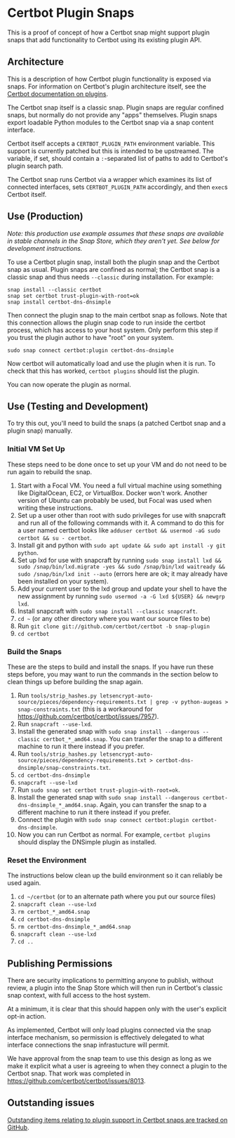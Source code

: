 # Certbot Plugin Snaps

This is a proof of concept of how a Certbot snap might support plugin snaps
that add functionality to Certbot using its existing plugin API.

## Architecture

This is a description of how Certbot plugin functionality is exposed via snaps.
For information on Certbot's plugin architecture itself, see the [Certbot
documentation on
plugins](https://certbot.eff.org/docs/contributing.html#plugin-architecture).

The Certbot snap itself is a classic snap. Plugin snaps are regular confined
snaps, but normally do not provide any "apps" themselves. Plugin snaps export
loadable Python modules to the Certbot snap via a snap content interface.

Certbot itself accepts a `CERTBOT_PLUGIN_PATH` environment variable. This
support is currently patched but this is intended to be upstreamed. The
variable, if set, should contain a `:`-separated list of paths to add to
Certbot's plugin search path.

The Certbot snap runs Certbot via a wrapper which examines its list of
connected interfaces, sets `CERTBOT_PLUGIN_PATH` accordingly, and then `exec`s
Certbot itself.

## Use (Production)

_Note: this production use example assumes that these snaps are available in
stable channels in the Snap Store, which they aren't yet. See below for
development instructions._

To use a Certbot plugin snap, install both the plugin snap and the Certbot snap
as usual. Plugin snaps are confined as normal; the Certbot snap is a classic
snap and thus needs `--classic` during installation. For example:

    snap install --classic certbot
    snap set certbot trust-plugin-with-root=ok
    snap install certbot-dns-dnsimple

Then connect the plugin snap to the main certbot snap as follows. Note that
this connection allows the plugin snap code to run inside the certbot process,
which has access to your host system. Only perform this step if you trust the
plugin author to have "root" on your system.

    sudo snap connect certbot:plugin certbot-dns-dnsimple

Now certbot will automatically load and use the plugin when it is run. To check
that this has worked, `certbot plugins` should list the plugin.

You can now operate the plugin as normal.

## Use (Testing and Development)

To try this out, you'll need to build the snaps (a patched Certbot snap and a
plugin snap) manually.

### Initial VM Set Up

These steps need to be done once to set up your VM and do not need to be run again to rebuild the snap.

 1. Start with a Focal VM. You need a full virtual machine using something like DigitalOcean, EC2, or VirtualBox. Docker won't work. Another version of Ubuntu can probably be used, but Focal was used when writing these instructions.
 2. Set up a user other than root with sudo privileges for use with snapcraft and run all of the following commands with it. A command to do this for a user named certbot looks like `adduser certbot && usermod -aG sudo certbot && su - certbot`.
 3. Install git and python with `sudo apt update && sudo apt install -y git python`.
 4. Set up lxd for use with snapcraft by running `sudo snap install lxd && sudo /snap/bin/lxd.migrate -yes && sudo /snap/bin/lxd waitready && sudo /snap/bin/lxd init --auto` (errors here are ok; it may already
 have been installed on your system).
 5. Add your current user to the lxd group and update your shell to have the new assignment by running `sudo usermod -a -G lxd ${USER} && newgrp lxd`.
 6. Install snapcraft with `sudo snap install --classic snapcraft`.
 7. `cd ~` (or any other directory where you want our source files to be)
 8. Run `git clone git://github.com/certbot/certbot -b snap-plugin`
 9. `cd certbot`

### Build the Snaps

These are the steps to build and install the snaps. If you have run these steps before, you may want to run the commands in the section below to clean things up before building the snap again.

 1. Run `tools/strip_hashes.py letsencrypt-auto-source/pieces/dependency-requirements.txt | grep -v python-augeas > snap-constraints.txt` (this is a workaround for https://github.com/certbot/certbot/issues/7957).
 2. Run `snapcraft --use-lxd`.
 3. Install the generated snap with `sudo snap install --dangerous --classic certbot_*_amd64.snap`. You can transfer the snap to a different machine to run it there instead if you prefer.
 4. Run `tools/strip_hashes.py letsencrypt-auto-source/pieces/dependency-requirements.txt > certbot-dns-dnsimple/snap-constraints.txt`.
 5. `cd certbot-dns-dnsimple`
 6. `snapcraft --use-lxd`
 7. Run `sudo snap set certbot trust-plugin-with-root=ok`.
 8. Install the generated snap with `sudo snap install --dangerous certbot-dns-dnsimple_*_amd64.snap`. Again, you can transfer the snap to a different machine to run it there instead if you prefer.
 9. Connect the plugin with `sudo snap connect certbot:plugin certbot-dns-dnsimple`.
 10. Now you can run Certbot as normal. For example, `certbot plugins` should display the DNSimple plugin as installed.

### Reset the Environment

The instructions below clean up the build environment so it can reliably be used again.

1. `cd ~/certbot` (or to an alternate path where you put our source files)
2. `snapcraft clean --use-lxd`
3. `rm certbot_*_amd64.snap`
4. `cd certbot-dns-dnsimple`
5. `rm certbot-dns-dnsimple_*_amd64.snap`
6. `snapcraft clean --use-lxd`
7. `cd ..`

## Publishing Permissions

There are security implications to permitting anyone to publish, without
review, a plugin into the Snap Store which will then run in Certbot's classic
snap context, with full access to the host system.

At a minimum, it is clear that this should happen only with the user's explicit
opt-in action.

As implemented, Certbot will only load plugins connected via the snap interface
mechanism, so permission is effectively delegated to what interface connections
the snap infrastucture will permit.

We have approval from the snap team to use this design as long as we make it
explicit what a user is agreeing to when they connect a plugin to the
Certbot snap. That work was completed in
https://github.com/certbot/certbot/issues/8013.

## Outstanding issues

[Outstanding items relating to plugin support in Certbot snaps are tracked on GitHub](https://github.com/certbot/certbot/issues?q=is%3Aopen+is%3Aissue+label%3A%22area%3A+snaps%22).
